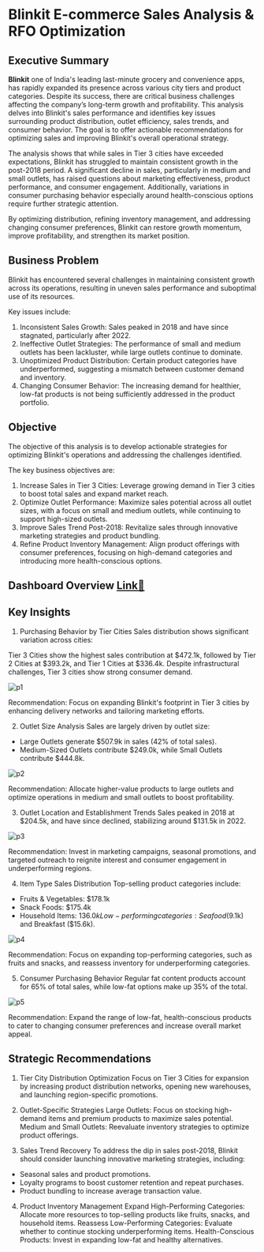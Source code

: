 
# Blinkit E-commerce Sales Analysis & RFO Optimization

## Executive Summary
**Blinkit** one of India's leading last-minute grocery and convenience apps, has rapidly expanded its presence across various city tiers and product categories. Despite its success, there are critical business challenges affecting the company’s long-term growth and profitability. This analysis delves into Blinkit's sales performance and identifies key issues surrounding product distribution, outlet efficiency, sales trends, and consumer behavior. The goal is to offer actionable recommendations for optimizing sales and improving Blinkit's overall operational strategy.

The analysis shows that while sales in Tier 3 cities have exceeded expectations, Blinkit has struggled to maintain consistent growth in the post-2018 period. A significant decline in sales, particularly in medium and small outlets, has raised questions about marketing effectiveness, product performance, and consumer engagement. Additionally, variations in consumer purchasing behavior especially around health-conscious options require further strategic attention.

By optimizing distribution, refining inventory management, and addressing changing consumer preferences, Blinkit can restore growth momentum, improve profitability, and strengthen its market position.

## Business Problem
Blinkit has encountered several challenges in maintaining consistent growth across its operations, resulting in uneven sales performance and suboptimal use of its resources. 

Key issues include:
1. Inconsistent Sales Growth: Sales peaked in 2018 and have since stagnated, particularly after 2022.
2. Ineffective Outlet Strategies: The performance of small and medium outlets has been lackluster, while large outlets continue to dominate.
3. Unoptimized Product Distribution: Certain product categories have underperformed, suggesting a mismatch between customer demand and inventory.
4. Changing Consumer Behavior: The increasing demand for healthier, low-fat products is not being sufficiently addressed in the product portfolio.

## Objective
The objective of this analysis is to develop actionable strategies for optimizing Blinkit's operations and addressing the challenges identified. 

The key business objectives are:
1. Increase Sales in Tier 3 Cities: Leverage growing demand in Tier 3 cities to boost total sales and expand market reach.
2. Optimize Outlet Performance: Maximize sales potential across all outlet sizes, with a focus on small and medium outlets, while continuing to support high-sized outlets.
3. Improve Sales Trend Post-2018: Revitalize sales through innovative marketing strategies and product bundling.
4. Refine Product Inventory Management: Align product offerings with consumer preferences, focusing on high-demand categories and introducing more health-conscious options.




## Dashboard Overview [Link🔗](https://1drv.ms/x/s!Ak0-JOmIIVIAgltBw5ksUjowEZB5?e=0oY7wG)

## Key Insights
1. Purchasing Behavior by Tier Cities
Sales distribution shows significant variation across cities:

Tier 3 Cities show the highest sales contribution at $472.1k, followed by Tier 2 Cities at $393.2k, and Tier 1 Cities at $336.4k. Despite infrastructural challenges, Tier 3 cities show strong consumer demand.

![p1](https://github.com/user-attachments/assets/6eb4358d-193d-4d06-9158-58e26d30602a)

Recommendation: Focus on expanding Blinkit's footprint in Tier 3 cities by enhancing delivery networks and tailoring marketing efforts.

2. Outlet Size Analysis
Sales are largely driven by outlet size:

- Large Outlets generate $507.9k in sales (42% of total sales).
- Medium-Sized Outlets contribute $249.0k, while Small Outlets contribute $444.8k.

![p2](https://github.com/user-attachments/assets/cfc4ecbe-55ae-4b1f-9345-9fae43ba596b)

Recommendation: Allocate higher-value products to large outlets and optimize operations in medium and small outlets to boost profitability.

3. Outlet Location and Establishment Trends
Sales peaked in 2018 at $204.5k, and have since declined, stabilizing around $131.5k in 2022.

![p3](https://github.com/user-attachments/assets/9a3ae078-f1ab-473b-b427-b7732186652f)

Recommendation: Invest in marketing campaigns, seasonal promotions, and targeted outreach to reignite interest and consumer engagement in underperforming regions.

4. Item Type Sales Distribution
Top-selling product categories include:

- Fruits & Vegetables: $178.1k
- Snack Foods: $175.4k
- Household Items: $136.0k
Low-performing categories: Seafood ($9.1k) and Breakfast ($15.6k).

![p4](https://github.com/user-attachments/assets/49d47390-5004-436e-948a-f4710155ae03)

Recommendation: Focus on expanding top-performing categories, such as fruits and snacks, and reassess inventory for underperforming categories.

5. Consumer Purchasing Behavior
Regular fat content products account for 65% of total sales, while low-fat options make up 35% of the total.

![p5](https://github.com/user-attachments/assets/31235149-a899-49f4-90e6-0f2962a3e301)

Recommendation: Expand the range of low-fat, health-conscious products to cater to changing consumer preferences and increase overall market appeal.

## Strategic Recommendations

1. Tier City Distribution Optimization
Focus on Tier 3 Cities for expansion by increasing product distribution networks, opening new warehouses, and launching region-specific promotions.

2. Outlet-Specific Strategies
Large Outlets: Focus on stocking high-demand items and premium products to maximize sales potential.
Medium and Small Outlets: Reevaluate inventory strategies to optimize product offerings.

3. Sales Trend Recovery
To address the dip in sales post-2018, Blinkit should consider launching innovative marketing strategies, including:
- Seasonal sales and product promotions.
- Loyalty programs to boost customer retention and repeat purchases.
- Product bundling to increase average transaction value.

4. Product Inventory Management
Expand High-Performing Categories: Allocate more resources to top-selling products like fruits, snacks, and household items.
Reassess Low-Performing Categories: Evaluate whether to continue stocking underperforming items.
Health-Conscious Products: Invest in expanding low-fat and healthy alternatives.
